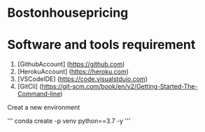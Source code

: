 # Bostonhousepricing

# Software and tools requirement 

1. [GithubAccount] (https://github.com)
2. [HerokuAccount] (https://heroku.com)
3. [VSCodeIDE] (https://code.visualstduio.com)
4. [GitCli] (https://git-scm.com/book/en/v2/Getting-Started-The-Command-line)

Creat a new environment

'''
conda create -p venv python==3.7 -y
'''